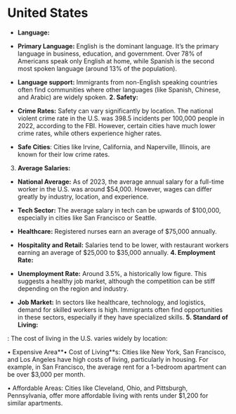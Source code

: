 # United States

-   **Language:**

-   **Primary Language:** English is the dominant language. It’s the primary language in business, education, and government. Over 78% of Americans speak only English at home, while Spanish is the second most spoken language (around 13% of the population).
-   **Language support:** Immigrants from non-English speaking countries often find communities where other languages (like Spanish, Chinese, and Arabic) are widely spoken.
**2\. Safety:**

-   **Crime Rates:** Safety can vary significantly by location. The national violent crime rate in the U.S. was 398.5 incidents per 100,000 people in 2022, according to the FBI. However, certain cities have much lower crime rates, while others experience higher rates.
-   **Safe Cities**: Cities like Irvine, California, and Naperville, Illinois, are known for their low crime rates.
3. **Average Salaries:**
-   **National Average:** As of 2023, the average annual salary for a full-time worker in the U.S. was around $54,000. However, wages can differ greatly by industry, location, and experience.
-   **Tech Sector:** The average salary in tech can be upwards of $100,000, especially in cities like San Francisco or Seattle.
-   **Healthcare:** Registered nurses earn an average of $75,000 annually.
-   **Hospitality and Retail:** Salaries tend to be lower, with restaurant workers earning an average of $25,000 to $35,000 annually.
**4\. Employment Rate:**

-   **Unemployment Rate:** Around 3.5%, a historically low figure. This suggests a healthy job market, although the competition can be stiff depending on the region and industry.
-   **Job Market:** In sectors like healthcare, technology, and logistics, demand for skilled workers is high. Immigrants often find opportunities in these sectors, especially if they have specialized skills.
**5\. Standard of Living:**

: The cost of living in the U.S. varies widely by location:

• Expensive Area**• Cost of Living**s: Cities like New York, San Francisco, and Los Angeles have high costs of living, particularly in housing. For example, in San Francisco, the average rent for a 1-bedroom apartment can be over $3,000 per month.

• Affordable Areas: Cities like Cleveland, Ohio, and Pittsburgh, Pennsylvania, offer more affordable living with rents under $1,200 for similar apartments.
